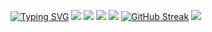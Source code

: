 [![Typing SVG](https://readme-typing-svg.demolab.com?font=Fira+Code&duration=3500&pause=1000&color=A036FF&width=550&lines=%F0%9F%98%BC+BoolmanO+python+junior+programmer+%3Akofif%3A;%F0%9F%98%BC+I+Know+FastAPI%2C+learning+rust+)](https://git.io/typing-svg)
![](https://cdn.discordapp.com/emojis/962730564840996964.png?size=48*4)
![](http://github-profile-summary-cards.vercel.app/api/cards/profile-details?username=BoolmanO&theme=tokyonight)
![](http://github-profile-summary-cards.vercel.app/api/cards/stats?username=BoolmanO&theme=tokyonight)
![](http://github-profile-summary-cards.vercel.app/api/cards/productive-time?username=BoolmanO&theme=tokyonight&utcOffset=8)
[![GitHub Streak](https://github-readme-streak-stats.herokuapp.com?user=BoolmanO&theme=highcontrast&hide_border=true&border_radius=5.6&mode=weekly&background=100323&stroke=831798&fire=4E22DD&currStreakNum=9615CE&ring=4E1896&sideNums=BC17DD&currStreakLabel=AF03FF)](https://git.io/streak-stats)
![](https://cdn.discordapp.com/emojis/962730564840996964.png?size=48*4)
